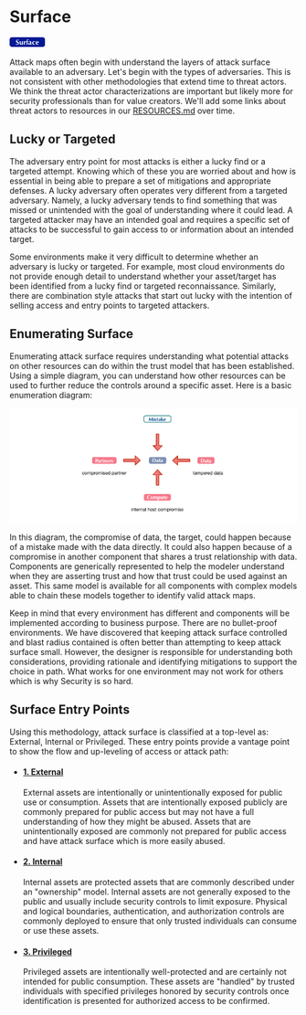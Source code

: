 # Surface
![Surface](../../_images/surface.png)

Attack maps often begin with understand the layers of attack surface available to an adversary.  Let's begin with the types of adversaries.  This is not consistent with other methodologies that extend time to threat actors.  We think the threat actor characterizations are important but likely more for security professionals than for value creators.  We'll add some links about threat actors to resources in our [RESOURCES.md](../../RESOURCES.md) over time.

## Lucky or Targeted
The adversary entry point for most attacks is either a lucky find or a targeted attempt. Knowing which of these you are worried about and how is essential in being able to prepare a set of mitigations and appropriate defenses.  A lucky adversary often operates very different from a targeted adversary.  Namely, a lucky adversary tends to find something that was missed or unintended with the goal of understanding where it could lead.  A targeted attacker may have an intended goal and requires a specific set of attacks to be successful to gain access to or information about an intended target.

Some environments make it very difficult to determine whether an adversary is lucky or targeted.  For example, most cloud environments do not provide enough detail to understand whether your asset/target has been identified from a lucky find or targeted reconnaissance.  Similarly, there are combination style attacks that start out lucky with the intention of selling access and entry points to targeted attackers. 

## Enumerating Surface
Enumerating attack surface requires understanding what potential attacks on other resources can do within the trust model that has been established.  Using a simple diagram, you can understand how other resources can be used to further reduce the controls around a specific asset.  Here is a basic enumeration diagram:

![](../../_images/enumeration.png)

In this diagram, the compromise of data, the target, could happen because of a mistake made with the data directly.  It could also happen because of a compromise in another component that shares a trust relationship with data.  Components are generically represented to help the modeler understand when they are asserting trust and how that trust could be used against an asset. This same model is available for all components with complex models able to chain these models together to identify valid attack maps.

Keep in mind that every environment has different and components will be implemented according to business purpose. There are no bullet-proof environments.  We have discovered that keeping attack surface controlled and blast radius contained is often better than attempting to keep attack surface small.  However, the designer is responsible for understanding both considerations, providing rationale and identifying mitigations to support the choice in path.  What works for one environment may not work for others which is why Security is so hard.  

## Surface Entry Points

Using this methodology, attack surface is classified at a top-level as: External, Internal or Privileged.  These entry points provide a vantage point to show the flow and up-leveling of access or attack path: 

* #### [1. External](external/README.md)

	External assets are intentionally or unintentionally exposed for public use or consumption.  Assets that are intentionally exposed publicly are commonly prepared for public access but may not have a full understanding of how they might be abused.  Assets that are unintentionally exposed are commonly not prepared for public access and have attack surface which is more easily abused.

* #### [2. Internal](internal/README.md)

	Internal assets are protected assets that are commonly described under an "ownership" model. Internal assets are not generally exposed to the public and usually include security controls to limit exposure.  Physical and logical boundaries, authentication, and authorization controls are commonly deployed to ensure that only trusted individuals can consume or use these assets.

* #### [3. Privileged](privileged/README.md)
	
	Privileged assets are intentionally well-protected and are certainly not intended for public consumption.  These assets are "handled" by trusted individuals with specified privileges honored by security controls once identification is presented for authorized access to be confirmed.
